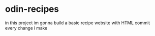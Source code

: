 # odin-recipes
in this project im gonna build a basic recipe website with HTML commit every change i make 

